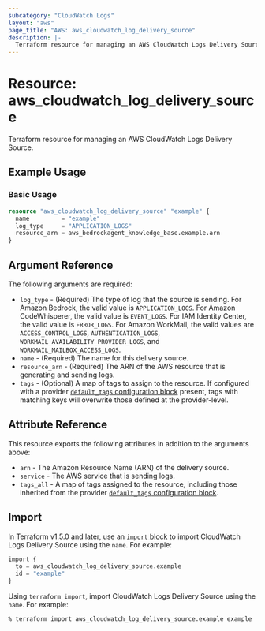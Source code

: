 ```yaml
---
subcategory: "CloudWatch Logs"
layout: "aws"
page_title: "AWS: aws_cloudwatch_log_delivery_source"
description: |-
  Terraform resource for managing an AWS CloudWatch Logs Delivery Source.
---
```


# Resource: aws_cloudwatch_log_delivery_source

Terraform resource for managing an AWS CloudWatch Logs Delivery Source.

## Example Usage

### Basic Usage

```terraform
resource "aws_cloudwatch_log_delivery_source" "example" {
  name         = "example"
  log_type     = "APPLICATION_LOGS"
  resource_arn = aws_bedrockagent_knowledge_base.example.arn
}
```

## Argument Reference

The following arguments are required:

* `log_type` - (Required) The type of log that the source is sending. For Amazon Bedrock, the valid value is `APPLICATION_LOGS`. For Amazon CodeWhisperer, the valid value is `EVENT_LOGS`. For IAM Identity Center, the valid value is `ERROR_LOGS`. For Amazon WorkMail, the valid values are `ACCESS_CONTROL_LOGS`, `AUTHENTICATION_LOGS`, `WORKMAIL_AVAILABILITY_PROVIDER_LOGS`, and `WORKMAIL_MAILBOX_ACCESS_LOGS`.
* `name` - (Required) The name for this delivery source.
* `resource_arn` - (Required) The ARN of the AWS resource that is generating and sending logs.
* `tags` - (Optional) A map of tags to assign to the resource. If configured with a provider [`default_tags` configuration block](https://registry.terraform.io/providers/hashicorp/aws/latest/docs#default_tags-configuration-block) present, tags with matching keys will overwrite those defined at the provider-level.

## Attribute Reference

This resource exports the following attributes in addition to the arguments above:

* `arn` - The Amazon Resource Name (ARN) of the delivery source.
* `service` - The AWS service that is sending logs.
* `tags_all` - A map of tags assigned to the resource, including those inherited from the provider [`default_tags` configuration block](https://registry.terraform.io/providers/hashicorp/aws/latest/docs#default_tags-configuration-block).

## Import

In Terraform v1.5.0 and later, use an [`import` block](https://developer.hashicorp.com/terraform/language/import) to import CloudWatch Logs Delivery Source using the `name`. For example:

```terraform
import {
  to = aws_cloudwatch_log_delivery_source.example
  id = "example"
}
```

Using `terraform import`, import CloudWatch Logs Delivery Source using the `name`. For example:

```console
% terraform import aws_cloudwatch_log_delivery_source.example example
```
